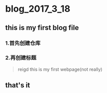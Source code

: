 # blog_2017_3_18
## this is my first blog file
### 1.首先创建仓库
### 2.再创建标题
> reigd
        <html>
        <head>
        </head>
        <body>
        this is my first webpage(not really)
        </body>
        </html>
## that's it

